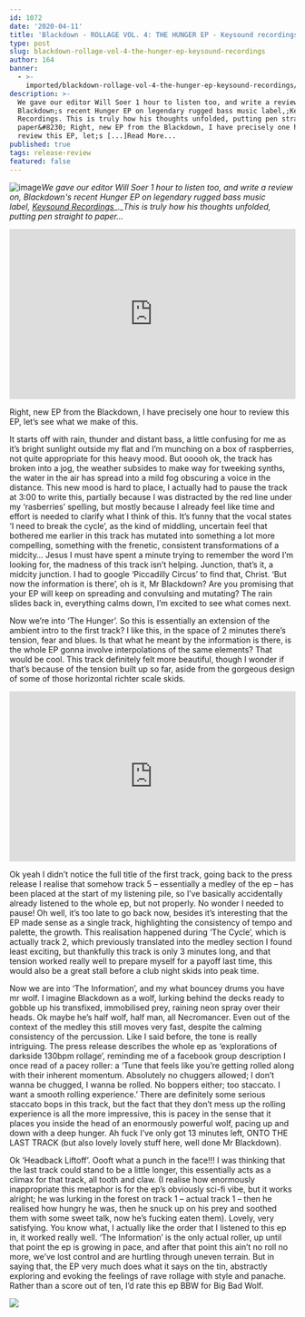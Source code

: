 ```yaml
---
id: 1072
date: '2020-04-11'
title: 'Blackdown - ROLLAGE VOL. 4: THE HUNGER EP - Keysound recordings - Loose Lips'
type: post
slug: blackdown-rollage-vol-4-the-hunger-ep-keysound-recordings
author: 164
banner:
  - >-
    imported/blackdown-rollage-vol-4-the-hunger-ep-keysound-recordings/image1072.jpeg
description: >-
  We gave our editor Will Soer 1 hour to listen too, and write a review on,
  Blackdown;s recent Hunger EP on legendary rugged bass music label,;Keysound
  Recordings. This is truly how his thoughts unfolded, putting pen straight to
  paper&#8230; Right, new EP from the Blackdown, I have precisely one hour to
  review this EP, let;s [...]Read More...
published: true
tags: release-review
featured: false
---
```

![image](../imported/blackdown-rollage-vol-4-the-hunger-ep-keysound-recordings/image1072.jpeg)_We gave our editor Will Soer 1 hour to listen too, and write a review on, Blackdown's recent Hunger EP on legendary rugged bass music label,_ [_Keysound Recordings_](https://www.residentadvisor.net/record-label.aspx?id=3396)_.__This is truly how his thoughts unfolded, putting pen straight to paper…_

<iframe width='100%' height='300' scrolling='no' frameborder='no' allow='autoplay' src='https://w.soundcloud.com/player/?url=https%3A//api.soundcloud.com/playlists/1010764537&color=%23ff5500&auto_play=false&hide_related=false&show_comments=true&show_user=true&show_reposts=false&show_teaser=true'></iframe>

Right, new EP from the Blackdown, I have precisely one hour to review this EP, let’s see what we make of this. 

It starts off with rain, thunder and distant bass, a little confusing for me as it’s bright sunlight outside my flat and I’m munching on a box of raspberries, not quite appropriate for this heavy mood. But ooooh ok, the track has broken into a jog, the weather subsides to make way for tweeking synths, the water in the air has spread into a mild fog obscuring a voice in the distance. This new mood is hard to place, I actually had to pause the track at 3:00 to write this, partially because I was distracted by the red line under my ‘rasberries’ spelling, but mostly because I already feel like time and effort is needed to clarify what I think of this. It’s funny that the vocal states ‘I need to break the cycle’, as the kind of middling, uncertain feel that bothered me earlier in this track has mutated into something a lot more compelling, something with the frenetic, consistent transformations of a midcity… Jesus I must have spent a minute trying to remember the word I’m looking for, the madness of this track isn’t helping. Junction, that’s it, a midcity junction. I had to google ‘Piccadilly Circus’ to find that, Christ. ‘But now the information is there’, oh is it, Mr Blackdown? Are you promising that your EP will keep on spreading and convulsing and mutating? The rain slides back in, everything calms down, I’m excited to see what comes next.

Now we’re into ‘The Hunger’. So this is essentially an extension of the ambient intro to the first track? I like this, in the space of 2 minutes there’s tension, fear and blues. Is that what he meant by the information is there, is the whole EP gonna involve interpolations of the same elements? That would be cool. This track definitely felt more beautiful, though I wonder if that’s because of the tension built up so far, aside from the gorgeous design of some of those horizontal richter scale skids. 

<iframe width='100%' height='300' scrolling='no' frameborder='no' allow='autoplay' src='https://w.soundcloud.com/player/?url=https%3A//api.soundcloud.com/tracks/775073086&color=%23ff5500&auto_play=false&hide_related=false&show_comments=true&show_user=true&show_reposts=false&show_teaser=true&visual=true'></iframe>

Ok yeah I didn’t notice the full title of the first track, going back to the press release I realise that somehow track 5 – essentially a medley of the ep – has been placed at the start of my listening pile, so I’ve basically accidentally already listened to the whole ep, but not properly. No wonder I needed to pause! Oh well, it’s too late to go back now, besides it’s interesting that the EP made sense as a single track, highlighting the consistency of tempo and palette, the growth. This realisation happened during ‘The Cycle’, which is actually track 2, which previously translated into the medley section I found least exciting, but thankfully this track is only 3 minutes long, and that tension worked really well to prepare myself for a payoff last time, this would also be a great stall before a club night skids into peak time. 

Now we are into ‘The Information’, and my what bouncey drums you have mr wolf. I imagine Blackdown as a wolf, lurking behind the decks ready to gobble up his transfixed, immobilised prey, raining neon spray over their heads. Ok maybe he’s half wolf, half man, all Necromancer. Even out of the context of the medley this still moves very fast, despite the calming consistency of the percussion. Like I said before, the tone is really intriguing. The press release describes the whole ep as ‘explorations of darkside 130bpm rollage’, reminding me of a facebook group description I once read of a pacey roller: a ‘Tune that feels like you’re getting rolled along with their inherent momentum. Absolutely no chuggers allowed; I don’t wanna be chugged, I wanna be rolled. No boppers either; too staccato. I want a smooth rolling experience.’ There are definitely some serious staccato bops in this track, but the fact that they don’t mess up the rolling experience is all the more impressive, this is pacey in the sense that it places you inside the head of an enormously powerful wolf, pacing up and down with a deep hunger. Ah fuck I’ve only got 13 minutes left, ONTO THE LAST TRACK (but also lovely lovely stuff here, well done Mr Blackdown).

Ok ‘Headback Liftoff’. Oooft what a punch in the face!!! I was thinking that the last track could stand to be a little longer, this essentially acts as a climax for that track, all tooth and claw. (I realise how enormously inappropriate this metaphor is for the ep’s obviously sci-fi vibe, but it works alright; he was lurking in the forest on track 1 – actual track 1 – then he realised how hungry he was, then he snuck up on his prey and soothed them with some sweet talk, now he’s fucking eaten them). Lovely, very satisfying. You know what, I actually like the order that I listened to this ep in, it worked really well. ‘The Information’ is the only actual roller, up until that point the ep is growing in pace, and after that point this ain’t no roll no more, we’ve lost control and are hurtling through uneven terrain. But in saying that, the EP very much does what it says on the tin, abstractly exploring and evoking the feelings of rave rollage with style and panache. Rather than a score out of ten, I’d rate this ep BBW for Big Bad Wolf. 

![](/wp-content/uploads/live/img/wysiwyg/5e921841bf13b.jpg)